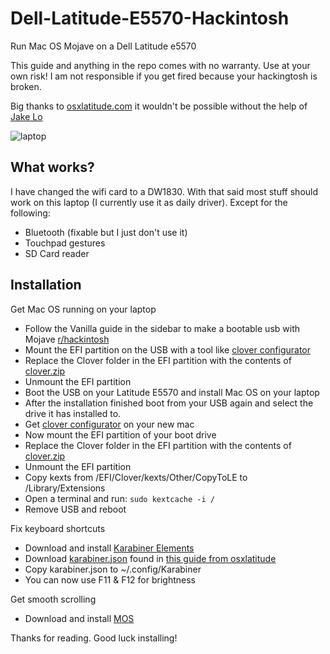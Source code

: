 # Dell-Latitude-E5570-Hackintosh

Run Mac OS Mojave on a Dell Latitude e5570

This guide and anything in the repo comes with no warranty. Use at your own
risk! I am not responsible if you get fired because your hackingtosh is broken.

Big thanks to [osxlatitude.com](https://osxlatitude.com) it wouldn't be
possible without the help of [Jake
Lo](https://osxlatitude.com/profile/1549-jake-lo/)

<!-- ![about mac](https://i.boring.host/YVRGdu8.png) -->
![laptop](https://i.boring.host/YIPaJ5w.jpg)

## What works?

I have changed the wifi card to a DW1830. With that said most stuff should work on this laptop (I currently use it as daily driver). Except for the following:
- Bluetooth (fixable but I just don't use it)
- Touchpad gestures
- SD Card reader

## Installation

Get Mac OS running on your laptop

- Follow the Vanilla guide in the sidebar to make a bootable usb with Mojave
  [r/hackintosh](https://reddit.com/r/hackintosh)
- Mount the EFI partition on the USB with a tool like [clover configurator](https://mackie100projects.altervista.org/download-clover-configurator/)
- Replace the Clover folder in the EFI partition with the contents of [clover.zip](CLOVER.zip)
- Unmount the EFI partition
- Boot the USB on your Latitude E5570 and install Mac OS on your laptop
- After the installation finished boot from your USB again and select the drive
  it has installed to.
- Get [clover configurator](https://mackie100projects.altervista.org/download-clover-configurator/)
  on your new mac
- Now mount the EFI partition of your boot drive
- Replace the Clover folder in the EFI partition with the contents of [clover.zip](CLOVER.zip)
- Unmount the EFI partition
- Copy kexts from /EFI/Clover/kexts/Other/CopyToLE to /Library/Extensions
- Open a terminal and run: `sudo kextcache -i /`
- Remove USB and reboot

Fix keyboard shortcuts
- Download and install [Karabiner Elements](https://pqrs.org/osx/karabiner/)
- Download [karabiner.json](karabiner.json) found in [this guide from osxlatitude](https://osxlatitude.com/forums/topic/9179-dell-latitude-e7x70-clover-uefi-only/)
- Copy karabiner.json to ~/.config/Karabiner
- You can now use F11 & F12 for brightness

Get smooth scrolling
- Download and install [MOS](https://mos.caldis.me)

Thanks for reading. Good luck installing!
